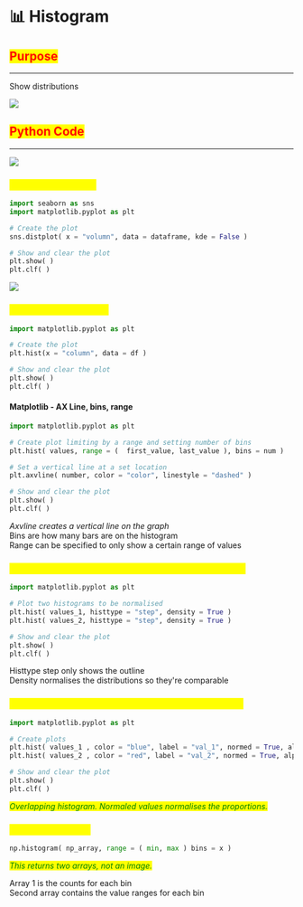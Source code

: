 # 📊 Histogram

## <mark style="color:red;">Purpose</mark>

***

Show distributions

![](https://images4.imagebam.com/dc/11/e7/MES1OSM\_o.png)

## <mark style="color:red;">Python Code</mark>

***

![](https://images4.imagebam.com/68/0f/a7/MES1OSN\_o.png)

### <mark style="color:yellow;">Seaborn Histogram</mark>

```python
import seaborn as sns
import matplotlib.pyplot as plt

# Create the plot
sns.distplot( x = "volumn", data = dataframe, kde = False )

# Show and clear the plot
plt.show( )
plt.clf( )
```

![](https://images4.imagebam.com/36/4e/3f/MES1OSO\_o.png)

### <mark style="color:yellow;">Matplot Lib Histogram</mark>

```python
import matplotlib.pyplot as plt

# Create the plot
plt.hist(x = "column", data = df )

# Show and clear the plot
plt.show( )
plt.clf( )
```

#### Matplotlib - AX Line, bins, range

```python
import matplotlib.pyplot as plt

# Create plot limiting by a range and setting number of bins
plt.hist( values, range = (  first_value, last_value ), bins = num )

# Set a vertical line at a set location
plt.axvline( number, color = "color", linestyle = "dashed" )

# Show and clear the plot
plt.show( )
plt.clf( )
```

_Axvline creates a vertical line on the graph_\
Bins are how many bars are on the histogram\
Range can be specified to only show a certain range of values

### <mark style="color:yellow;">Matplotlib - Step-style probability density histogram</mark>

```python
import matplotlib.pyplot as plt

# Plot two histograms to be normalised
plt.hist( values_1, histtype = "step", density = True )
plt.hist( values_2, histtype = "step", density = True )

# Show and clear the plot
plt.show( )
plt.clf( )
```

Histtype step only shows the outline\
Density normalises the distributions so they're comparable

### <mark style="color:yellow;">Matplotlib - Overlapping alpha histograms (normed)</mark>

```python
import matplotlib.pyplot as plt

# Create plots
plt.hist( values_1 , color = "blue", label = "val_1", normed = True, alpha = 0.5 )
plt.hist( values_2 , color = "red", label = "val_2", normed = True, alpha = 0.5 )

# Show and clear the plot
plt.show( )
plt.clf( )
```

_<mark style="color:green;">Overlapping histogram. Normaled values normalises the proportions.</mark>_

### <mark style="color:yellow;">Numpy Histogram</mark>

```python
np.histogram( np_array, range = ( min, max ) bins = x )
```

_<mark style="color:green;">This returns two arrays, not an image.</mark>_

Array 1 is the counts for each bin\
Second array contains the value ranges for each bin
